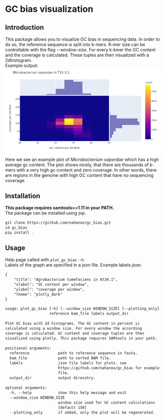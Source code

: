 # GC bias visualization

## Introduction

This package allows you to visualize GC bias in sequencing data.
In order to do so, the reference sequence is split into k-mers. K-mer size can be controllable with the flag --window-size. For every k-kmer the GC content and the coverage is calculated. These tuples are then visualized with a 2dhistogram.  
Example output:
![example plot](./example_plot.png)  
Here we see an example plot of *Microbacterium saperdae* which has a high average gc content. The plot shows nicely, that there are thousands of k-mers with a very high gc-content and zero coverage. In other words, there are regions in the genome with high GC content that have no sequencing coverage.

## Installation

**This package requires samtools>=1.11 in your PATH.**  
The package can be installed using pip.

```
git clone https://github.com/nahanoo/gc_bias.git
cd gc_bias
pip install .
```

## Usage

Help page called with `plot_gc_bias -h`:  
Labels of the graph are specified in a json file. 
Example labels.json:
```
{
    "title": "Agrobacterium tumefaciens in At34.1",
    "xlabel": "GC content per window",
    "ylabel": "coverage per window",
    "theme": "plotly_dark"
}
```
```
usage: plot_gc_bias [-h] [--window_size WINDOW_SIZE] [--plotting_only]
                    reference bam_file labels output_dir

Plot GC bias with 2d histograms. The GC content in percent is
calculated using a window size. For every window the according
coverage is calculated. GC content and coverage tuples are then
visualized using plotly. This package requires SAMtools in your path.

positional arguments:
  reference             path to reference sequence in fasta.
  bam_file              path to sorted BAM file.
  labels                json file labels for plots. see
                        https://github.com/nahanoo/gc_bias for example
                        file.
  output_dir            output direcotry.

optional arguments:
  -h, --help            show this help message and exit
  --window_size WINDOW_SIZE
                        window size used for GC content calculations
                        [default 150]
  --plotting_only       if added, only the plot will be regenerated.

```